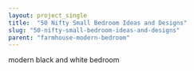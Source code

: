 ```yaml
---
layout: project_single
title:  "50 Nifty Small Bedroom Ideas and Designs"
slug: "50-nifty-small-bedroom-ideas-and-designs"
parent: "farmhouse-modern-bedroom"
---
```

modern black and white bedroom